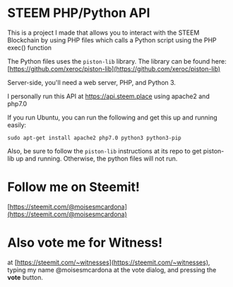 # STEEM PHP/Python API

This is a project I made that allows you to interact with the STEEM Blockchain by using PHP files which calls a Python script using the PHP exec() function

The Python files uses the `piston-lib` library. The library can be found here: [https://github.com/xeroc/piston-lib](https://github.com/xeroc/piston-lib)

Server-side, you'll need a web server, PHP, and Python 3.

I personally run this API at https://api.steem.place using apache2 and php7.0

If you run Ubuntu, you can run the following and get this up and running easily:
```
sudo apt-get install apache2 php7.0 python3 python3-pip
```

Also, be sure to follow the `piston-lib` instructions at its repo to get piston-lib up and running. Otherwise, the python files will not run.

# Follow me on Steemit!
[https://steemit.com/@moisesmcardona](https://steemit.com/@moisesmcardona)

# Also vote me for Witness!
at [https://steemit.com/~witnesses](https://steemit.com/~witnesses), typing my name @moisesmcardona at the vote dialog, and pressing the **vote** button.
